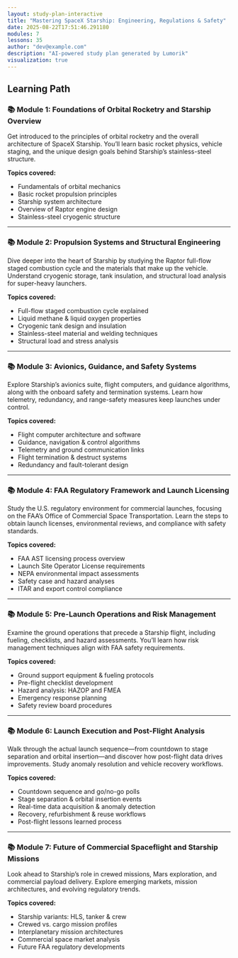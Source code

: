 ```yaml
---
layout: study-plan-interactive
title: "Mastering SpaceX Starship: Engineering, Regulations & Safety"
date: 2025-08-22T17:51:46.291180
modules: 7
lessons: 35
author: "dev@example.com"
description: "AI-powered study plan generated by Lumorik"
visualization: true
---
```


## Learning Path

### 📚 Module 1: Foundations of Orbital Rocketry and Starship Overview

Get introduced to the principles of orbital rocketry and the overall architecture of SpaceX Starship. You’ll learn basic rocket physics, vehicle staging, and the unique design goals behind Starship’s stainless-steel structure.

**Topics covered:**

- Fundamentals of orbital mechanics
- Basic rocket propulsion principles
- Starship system architecture
- Overview of Raptor engine design
- Stainless-steel cryogenic structure

---

### 📚 Module 2: Propulsion Systems and Structural Engineering

Dive deeper into the heart of Starship by studying the Raptor full-flow staged combustion cycle and the materials that make up the vehicle. Understand cryogenic storage, tank insulation, and structural load analysis for super-heavy launchers.

**Topics covered:**

- Full-flow staged combustion cycle explained
- Liquid methane & liquid oxygen properties
- Cryogenic tank design and insulation
- Stainless-steel material and welding techniques
- Structural load and stress analysis

---

### 📚 Module 3: Avionics, Guidance, and Safety Systems

Explore Starship’s avionics suite, flight computers, and guidance algorithms, along with the onboard safety and termination systems. Learn how telemetry, redundancy, and range-safety measures keep launches under control.

**Topics covered:**

- Flight computer architecture and software
- Guidance, navigation & control algorithms
- Telemetry and ground communication links
- Flight termination & destruct systems
- Redundancy and fault-tolerant design

---

### 📚 Module 4: FAA Regulatory Framework and Launch Licensing

Study the U.S. regulatory environment for commercial launches, focusing on the FAA’s Office of Commercial Space Transportation. Learn the steps to obtain launch licenses, environmental reviews, and compliance with safety standards.

**Topics covered:**

- FAA AST licensing process overview
- Launch Site Operator License requirements
- NEPA environmental impact assessments
- Safety case and hazard analyses
- ITAR and export control compliance

---

### 📚 Module 5: Pre-Launch Operations and Risk Management

Examine the ground operations that precede a Starship flight, including fueling, checklists, and hazard assessments. You’ll learn how risk management techniques align with FAA safety requirements.

**Topics covered:**

- Ground support equipment & fueling protocols
- Pre-flight checklist development
- Hazard analysis: HAZOP and FMEA
- Emergency response planning
- Safety review board procedures

---

### 📚 Module 6: Launch Execution and Post-Flight Analysis

Walk through the actual launch sequence—from countdown to stage separation and orbital insertion—and discover how post-flight data drives improvements. Study anomaly resolution and vehicle recovery workflows.

**Topics covered:**

- Countdown sequence and go/no-go polls
- Stage separation & orbital insertion events
- Real-time data acquisition & anomaly detection
- Recovery, refurbishment & reuse workflows
- Post-flight lessons learned process

---

### 📚 Module 7: Future of Commercial Spaceflight and Starship Missions

Look ahead to Starship’s role in crewed missions, Mars exploration, and commercial payload delivery. Explore emerging markets, mission architectures, and evolving regulatory trends.

**Topics covered:**

- Starship variants: HLS, tanker & crew
- Crewed vs. cargo mission profiles
- Interplanetary mission architectures
- Commercial space market analysis
- Future FAA regulatory developments


